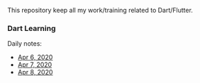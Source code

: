 This repository keep all my work/training related to Dart/Flutter.

### Dart Learning

Daily notes:
 - [Apr 6, 2020](daily-notes/%5Btraining%5D%2020200406%20%23dart.md)
 - [Apr 7, 2020](daily-notes/%5Btraining%5D%2020200407%20%23dart.md)
 - [Apr 8, 2020](daily-notes/%5Btraining%5D%2020200408%20%23dart.md)
